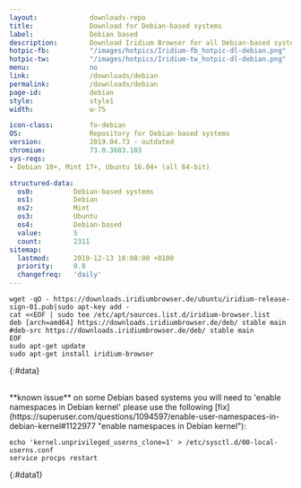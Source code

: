 ```yaml
---
layout:				downloads-repo
title:				Download for Debian-based systems
label:				Debian based
description:		Download Iridium Browser for all Debian-based systems. Install package from repository using the command line.
hotpic-fb:			"/images/hotpics/Iridium-fb_hotpic-dl-debian.png"
hotpic-tw:			"/images/hotpics/Iridium-tw_hotpic-dl-debian.png"
menu:				no
link:				/downloads/debian
permalink:			/downloads/debian
page-id:			debian
style:				style1
width:				w-75

icon-class:			fo-debian
OS: 				Repository for Debian-based systems
version:			2019.04.73 - outdated
chromium:			73.0.3683.103
sys-reqs:
- Debian 10+, Mint 17+, Ubuntu 16.04+ (all 64-bit)	

structured-data:
  os0:			Debian-based systems
  os1:			Debian
  os2:			Mint
  os3:			Ubuntu
  os4:			Debian-based
  value:		5
  count:		2311
sitemap:
  lastmod:		2019-12-13 10:00:00 +0100
  priority:		0.8
  changefreq:	'daily'
---
```


	wget -qO - https://downloads.iridiumbrowser.de/ubuntu/iridium-release-sign-01.pub|sudo apt-key add -
	cat <<EOF | sudo tee /etc/apt/sources.list.d/iridium-browser.list
	deb [arch=amd64] https://downloads.iridiumbrowser.de/deb/ stable main
	#deb-src https://downloads.iridiumbrowser.de/deb/ stable main
	EOF
	sudo apt-get update
	sudo apt-get install iridium-browser
{:#data}

<br/>
<span class="align-center">
<span class="fa fa-exclamation-circle"></span> **known issue**    
on some Debian based systems you will need to 'enable namespaces in Debian kernel'    
please use the following [fix](https://superuser.com/questions/1094597/enable-user-namespaces-in-debian-kernel#1122977 "enable namespaces in Debian kernel"):   
</span>

	echo 'kernel.unprivileged_userns_clone=1' > /etc/sysctl.d/00-local-userns.conf
	service procps restart
{:#data1}
